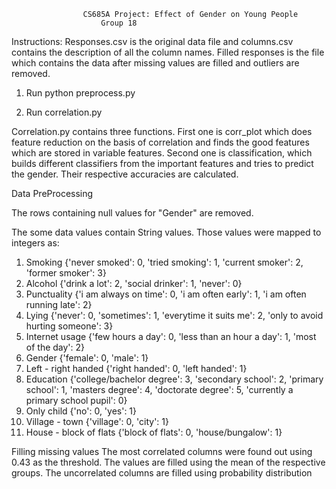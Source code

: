 					CS685A Project: Effect of Gender on Young People
						Group 18
Instructions:
Responses.csv is the original data file and columns.csv contains the description of all the column names. Filled responses is the file  which contains the data after missing values are filled and outliers are  removed. 

1. Run python preprocess.py
 
2. Run correlation.py

Correlation.py contains three functions. First one is corr_plot which does feature reduction on the basis of correlation and finds the good features which are stored in variable features. Second one is classification, which builds different classifiers from the important features and tries to predict the gender. Their respective accuracies are calculated.  

Data PreProcessing

The rows containing null values for "Gender" are removed.

The some data values contain String values. Those values were mapped to integers as:
1. Smoking {'never smoked': 0, 'tried smoking': 1, 'current smoker': 2, 'former smoker': 3}
2. Alcohol {'drink a lot': 2, 'social drinker': 1, 'never': 0}
3. Punctuality {'i am always on time': 0, 'i am often early': 1, 'i am often running late': 2}
4. Lying {'never': 0, 'sometimes': 1, 'everytime it suits me': 2, 'only to avoid hurting someone': 3}
5. Internet usage {'few hours a day': 0, 'less than an hour a day': 1, 'most of the day': 2}
6. Gender {'female': 0, 'male': 1}
7. Left - right handed {'right handed': 0, 'left handed': 1}
8. Education {'college/bachelor degree': 3, 'secondary school': 2, 'primary school': 1, 'masters degree': 4, 'doctorate degree': 5, 'currently a primary school pupil': 0}
9. Only child {'no': 0, 'yes': 1}
10. Village - town {'village': 0, 'city': 1}
11. House - block of flats {'block of flats': 0, 'house/bungalow': 1}

Filling missing values
The most correlated columns were found out using 0.43 as the threshold. The values are filled using the mean of the respective groups.
The uncorrelated columns are filled using probability distribution
